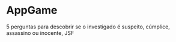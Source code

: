 # AppGame
5 perguntas para descobrir se o investigado é suspeito, cúmplice, assassino ou inocente, JSF
